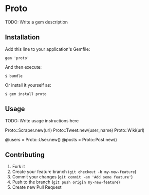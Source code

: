 # Proto

TODO: Write a gem description

## Installation

Add this line to your application's Gemfile:

    gem 'proto'

And then execute:

    $ bundle

Or install it yourself as:

    $ gem install proto

## Usage

TODO: Write usage instructions here

Proto::Scraper.new(url)
Proto::Tweet.new(user_name)
Proto::Wiki(url)

@users = Proto::User.new()
@posts = Proto::Post.new()


## Contributing

1. Fork it
2. Create your feature branch (`git checkout -b my-new-feature`)
3. Commit your changes (`git commit -am 'Add some feature'`)
4. Push to the branch (`git push origin my-new-feature`)
5. Create new Pull Request
